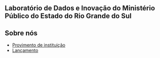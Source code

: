 ## Laboratório de Dados e Inovação do Ministério Público do Estado do Rio Grande do Sul


## Sobre nós

- [Provimento de instituição](https://www.mprs.mp.br/legislacao/provimentos/13480/)
- [Lançamento](https://www.mprs.mp.br/noticias/50210/)
